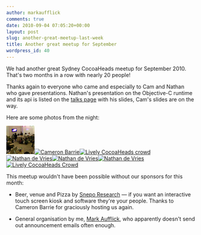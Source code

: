 ```yaml
---
author: markaufflick
comments: true
date: 2010-09-04 07:05:20+00:00
layout: post
slug: another-great-meetup-last-week
title: Another great meetup for September
wordpress_id: 40
---
```


We had another great Sydney CocoaHeads meetup for September 2010. That's two months in a row with nearly 20 people!

Thanks again to everyone who came and especially to Cam and Nathan who gave presentations. Nathan's presentation on the Objective-C runtime and its api is listed on the [talks page](/talks/) with his slides, Cam's slides are on the way.

Here are some photos from the night:

[![Cameron Barrie](/assets/4146_4953392406_441dae77eb_s.jpg)](http://flickr.com/photos/markaufflick/4953392406/in/set-72157624867807174/)[![Cameron Barrie](http://farm5.static.flickr.com/4111/4953392184_fbefb5fdb0_s.jpg)](http://flickr.com/photos/markaufflick/4953392184/in/set-72157624867807174/)[![Lively CocoaHeads crowd](http://farm5.static.flickr.com/4145/4953393016_3b502cf646_s.jpg)](http://flickr.com/photos/markaufflick/4953393016/in/set-72157624867807174/)[![Nathan de Vries](http://farm5.static.flickr.com/4093/4953392806_bf08f7657b_s.jpg)](http://flickr.com/photos/markaufflick/4953392806/in/set-72157624867807174/)[![Nathan de Vries](http://farm5.static.flickr.com/4111/4953392606_243ec303db_s.jpg)](http://flickr.com/photos/markaufflick/4953392606/in/set-72157624867807174/)[![Nathan de Vries](http://farm5.static.flickr.com/4145/4953391998_499cbe444f_s.jpg)](http://flickr.com/photos/markaufflick/4953391998/in/set-72157624867807174/)[![Lively CocoaHeads Crowd](http://farm5.static.flickr.com/4124/4952798421_9aa2aafa6d_s.jpg)](http://flickr.com/photos/markaufflick/4952798421/in/set-72157624867807174/)

This meetup wouldn't have been possible without our sponsors for this month:



	
  * Beer, venue and Pizza by [Snepo Research](http://www.snepo.com/) — if you want an interactive touch screen kiosk and software they're your people. Thanks to Cameron Barrie for graciously hosting us again.

	
  * General organisation by me, [Mark Aufflick](http://mark.aufflick.com/), who apparently doesn't send out announcement emails often enough.


